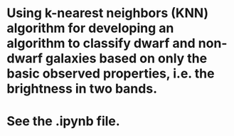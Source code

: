 # Using k-nearest neighbors (KNN) algorithm for developing an algorithm to classify dwarf and non-dwarf galaxies based on only the basic observed properties, i.e. the brightness in two bands. 

# See the .ipynb file.
